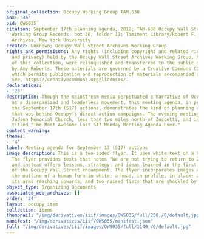 ```yaml
---
original_collection: Occupy Working Group TAM.630
box: '36'
pid: OWS035
citation: September 17th planning agenda, 2012; TAM.630 Occupy Wall Street Archives
  Working Group Records; box 36, folder 11; Tamiment Library/Robert F. Wagner Labor
  Archives, New York University
creator: Unknown; Occupy Wall Street Archives Working Group
rights_and_permisisons: Any rights (including copyright and related rights to publicity
  and privacy) held by the Occupy Wall Street Archives Working Group, the creator
  of this collection, were relinquished and transferred to the public domain in 2013
  by Amy Roberts. These materials are governed by a Creative Commons CC0 license,
  which permits publication and reproduction of materials accompanied by full attribution.
  See, https://creativecommons.org/licenses/.
declarations:
- '23'
description: Though the mainstream media perpetuated a narrative of Occupy Wall Street
  as a disorganized and leaderless movement, this meeting agenda, in preparation for
  the September 17th (S17) actions, demonstrates the kind of planning and communication
  that was behind Occupy's direct action campaigns. The evening meeting was held at
  Judson Memorial Church, less than two miles north of Zuccotti, and is light heartedly
  titled "The Most Awesome Last S17 Monday Meeting Agenda Ever."
content_warning:
themes:
- '4'
label: Meeting agenda for September 17 (S17) actions
image_description: This is a two-sided flyer. It uses white text on a black background.
  The flyer provides texts that notes "We are not trying to return to Zuccotti Park"
  and instead offers lessons, strategy, and ideas learned in the first two months
  of the Occupy Wall Street encampment. The flyer incorporates images of bodies including
  the outline of a human form in white; a head, in profile, in black; a body with
  its arms reaching upwards; and two raised fists that are shackled by handcuffs.
object_type: Organizing Documents
associated_web_archives: []
order: '34'
layout: occupy_item
collection: items
thumbnail: "/img/derivatives/iiif/images/OWS035/full/250,/0/default.jpg"
manifest: "/img/derivatives/iiif/OWS035/manifest.json"
full: "/img/derivatives/iiif/images/OWS035/full/1140,/0/default.jpg"
---
```

